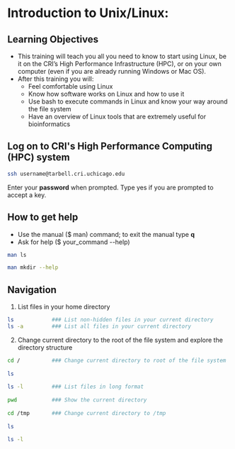 # Introduction to Unix/Linux: 

## Learning Objectives

- This training will teach you all you need to know to start using Linux, be it on the CRI’s High Performance Infrastructure (HPC), or on your own computer (even if you are already running Windows or Mac OS).
- After this training you will: 
  - Feel comfortable using Linux
  - Know how software works on Linux  and how to use it
  - Use bash to execute commands in Linux and know your way around the file system
  - Have an overview of Linux tools that are extremely useful for bioinformatics

## Log on to CRI's High Performance Computing (HPC) system

```bash
ssh username@tarbell.cri.uchicago.edu
```
Enter your **password** when prompted. Type yes if you are prompted to accept a key.

## How to get help

- Use the manual ($ man) command; to exit the manual type **q**
- Ask for help ($ your_command --help)

```bash
man ls
```
```bash
man mkdir --help
```

## Navigation
1. List files in your home directory
```bash
ls            ### List non-hidden files in your current directory
ls -a         ### List all files in your current directory
```
2. Change current directory to the root of the file system and explore the directory structure
```bash
cd /          ### Change current directory to root of the file system
 
ls
 
ls -l         ### List files in long format
 
pwd           ### Show the current directory
 
cd /tmp       ### Change current directory to /tmp
 
ls
 
ls -l
```
